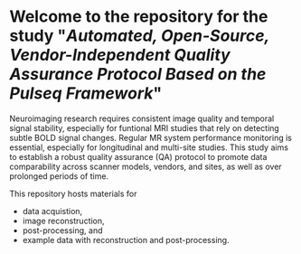 # Welcome to the repository for the study "*Automated, Open-Source, Vendor-Independent Quality Assurance Protocol Based on the Pulseq Framework*"
Neuroimaging research requires consistent image quality and temporal signal stability, especially for funtional MRI studies that rely on detecting subtle BOLD signal changes.
Regular MR system performance monitoring is essential, especially for longitudinal and multi-site studies.
This study aims to establish a robust quality assurance (QA) protocol to promote data comparability across scanner models, vendors, and sites, 
as well as over prolonged periods of time.      

This repository hosts materials for
* data acquistion,
* image reconstruction,
* post-processing, and
* example data with reconstruction and post-processing.
